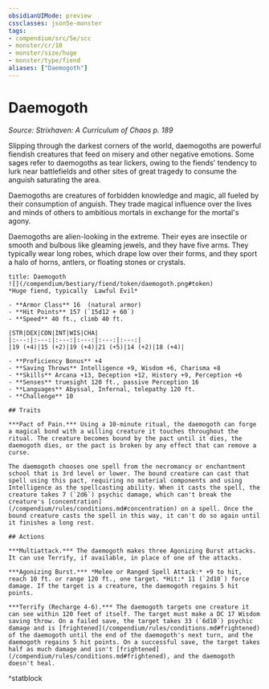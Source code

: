 ```yaml
---
obsidianUIMode: preview
cssclasses: json5e-monster
tags:
- compendium/src/5e/scc
- monster/cr/10
- monster/size/huge
- monster/type/fiend
aliases: ["Daemogoth"]
---
```

# Daemogoth
*Source: Strixhaven: A Curriculum of Chaos p. 189*  

Slipping through the darkest corners of the world, daemogoths are powerful fiendish creatures that feed on misery and other negative emotions. Some sages refer to daemogoths as tear lickers, owing to the fiends' tendency to lurk near battlefields and other sites of great tragedy to consume the anguish saturating the area.

Daemogoths are creatures of forbidden knowledge and magic, all fueled by their consumption of anguish. They trade magical influence over the lives and minds of others to ambitious mortals in exchange for the mortal's agony.

Daemogoths are alien-looking in the extreme. Their eyes are insectile or smooth and bulbous like gleaming jewels, and they have five arms. They typically wear long robes, which drape low over their forms, and they sport a halo of horns, antlers, or floating stones or crystals.

```ad-statblock
title: Daemogoth
![](/compendium/bestiary/fiend/token/daemogoth.png#token)
*Huge fiend, typically  Lawful Evil*

- **Armor Class** 16  (natural armor)
- **Hit Points** 157 (`15d12 + 60`)
- **Speed** 40 ft., climb 40 ft.

|STR|DEX|CON|INT|WIS|CHA|
|:---:|:---:|:---:|:---:|:---:|:---:|
|19 (+4)|15 (+2)|19 (+4)|21 (+5)|14 (+2)|18 (+4)|

- **Proficiency Bonus** +4
- **Saving Throws** Intelligence +9, Wisdom +6, Charisma +8
- **Skills** Arcana +13, Deception +12, History +9, Perception +6
- **Senses** truesight 120 ft., passive Perception 16
- **Languages** Abyssal, Infernal, telepathy 120 ft.
- **Challenge** 10

## Traits

***Pact of Pain.*** Using a 10-minute ritual, the daemogoth can forge a magical bond with a willing creature it touches throughout the ritual. The creature becomes bound by the pact until it dies, the daemogoth dies, or the pact is broken by any effect that can remove a curse.

The daemogoth chooses one spell from the necromancy or enchantment school that is 3rd level or lower. The bound creature can cast that spell using this pact, requiring no material components and using Intelligence as the spellcasting ability. When it casts the spell, the creature takes 7 (`2d6`) psychic damage, which can't break the creature's [concentration](/compendium/rules/conditions.md#concentration) on a spell. Once the bound creature casts the spell in this way, it can't do so again until it finishes a long rest.

## Actions

***Multiattack.*** The daemogoth makes three Agonizing Burst attacks. It can use Terrify, if available, in place of one of the attacks.

***Agonizing Burst.*** *Melee or Ranged Spell Attack:* +9 to hit, reach 10 ft. or range 120 ft., one target. *Hit:* 11 (`2d10`) force damage. If the target is a creature, the daemogoth regains 5 hit points.

***Terrify (Recharge 4-6).*** The daemogoth targets one creature it can see within 120 feet of itself. The target must make a DC 17 Wisdom saving throw. On a failed save, the target takes 33 (`6d10`) psychic damage and is [frightened](/compendium/rules/conditions.md#frightened) of the daemogoth until the end of the daemogoth's next turn, and the daemogoth regains 5 hit points. On a successful save, the target takes half as much damage and isn't [frightened](/compendium/rules/conditions.md#frightened), and the daemogoth doesn't heal.
```
^statblock
